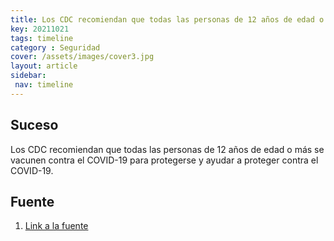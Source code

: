 ```yaml
---
title: Los CDC recomiendan que todas las personas de 12 años de edad o más se vacunen contra el COVID-19...
key: 20211021
tags: timeline
category : Seguridad
cover: /assets/images/cover3.jpg
layout: article
sidebar:
 nav: timeline
---
```


## Suceso
Los CDC recomiendan que todas las personas de 12 años de edad o más se vacunen contra el COVID-19 para protegerse y ayudar a proteger contra el COVID-19.
## Fuente
1. [Link a la fuente](https://espanol.cdc.gov/coronavirus/2019-ncov/vaccines/recommendations/children-teens.html?CDC_AA_refVal=https%3A%2F%2Fwww.cdc.gov%2Fcoronavirus%2F2019-ncov%2Fvaccines%2Frecommendations%2Fadolescents.html)
